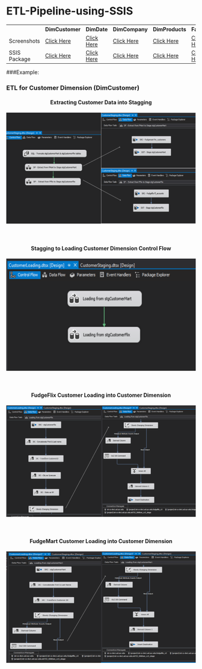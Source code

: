 # ETL-Pipeline-using-SSIS


<table>
  <tr>
    <th></th>
    <th>DimCustomer</th>
    <th>DimDate</th>
    <th>DimCompany</th>
    <th>DimProducts</th>
    <th>FactSales</th>
  </tr>
  <tr>
    <td>Screenshots</td>
    <td><a href="https://github.com/hhlamba/ETL-Pipeline-using-SSIS/tree/main/Screenshots/DimCustomer">Click Here</a></td>
    <td><a href="https://github.com/hhlamba/ETL-Pipeline-using-SSIS/tree/main/Screenshots/DimDate">Click Here</a></td>
    <td><a href="https://github.com/hhlamba/ETL-Pipeline-using-SSIS/tree/main/Screenshots/DimCompany">Click Here</a></td>
    <td><a href="https://github.com/hhlamba/ETL-Pipeline-using-SSIS/tree/main/Screenshots/DimProduct">Click Here</a></td>
    <td><a href="https://github.com/hhlamba/ETL-Pipeline-using-SSIS/tree/main/Screenshots/FactSales">Click Here</a></td>
  </tr>
  <tr>
    <td>SSIS Package</td>
    <td><a href="https://github.com/hhlamba/ETL-Pipeline-using-SSIS/tree/main/Packages/DimCustomer">Click Here</a></td>
    <td><a href="https://github.com/hhlamba/ETL-Pipeline-using-SSIS/tree/main/Packages/DimDate/722%20Project%20-%20DimDate">Click Here</a></td>
    <td><a href="https://github.com/hhlamba/ETL-Pipeline-using-SSIS/tree/main/Packages/FactSales%20%26%20DimCompany/FactSale">Click Here</a></td>
    <td><a href="https://github.com/hhlamba/ETL-Pipeline-using-SSIS/tree/main/Packages/DimProduct/DimProduct">Click Here</a></td>
    <td><a href="https://github.com/hhlamba/ETL-Pipeline-using-SSIS/tree/main/Packages/FactSales%20%26%20DimCompany/FactSale">Click Here</a></td>
  </tr>
</table>




###Example:
### ETL for Customer Dimension (DimCustomer)

<p align="center">
  <H4 align="center">Extracting Customer Data into Stagging</H4>
  <img src="https://github.com/hhlamba/ETL-Pipeline-using-SSIS/blob/main/Screenshots/DimCustomer/Stagging.png">
  <br><br><br>
  <H4 align="center">Stagging to Loading Customer Dimension Control Flow</H4>
  <img src="https://github.com/hhlamba/ETL-Pipeline-using-SSIS/blob/main/Screenshots/DimCustomer/Control%20Flow%20Loading.PNG">
  <br><br><br>
  <H4 align="center">FudgeFlix Customer Loading into Customer Dimension</H4>
  <img src="https://github.com/hhlamba/ETL-Pipeline-using-SSIS/blob/main/Screenshots/DimCustomer/FudgeFlix%20Loading.png">
  <br><br><br>
  <H4 align="center">FudgeMart Customer Loading into Customer Dimension</H4>
  <img src="https://github.com/hhlamba/ETL-Pipeline-using-SSIS/blob/main/Screenshots/DimCustomer/FudgeMart%20Loading.png">
</p>
